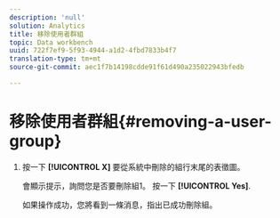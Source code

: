 ```yaml
---
description: 'null'
solution: Analytics
title: 移除使用者群組
topic: Data workbench
uuid: 722f7ef9-5f93-4944-a1d2-4fbd7833b4f7
translation-type: tm+mt
source-git-commit: aec1f7b14198cdde91f61d490a235022943bfedb

---
```



# 移除使用者群組{#removing-a-user-group}

1. 按一下 **[!UICONTROL X]** 要從系統中刪除的組行末尾的表徵圖。

   會顯示提示，詢問您是否要刪除組1。 按一下 **[!UICONTROL Yes]**.

   如果操作成功，您將看到一條消息，指出已成功刪除組。